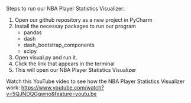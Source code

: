 Steps to run our NBA Player Statistics Visualizer:

1. Open our github repository as a new project in PyCharm
2. Install the necessay packages to run our program
   - pandas
   - dash
   - dash_bootstrap_components
   - scipy
3. Open visual.py and run it.
4. Click the link that appears in the terminal
5. This will open our NBA Player Statistics Visualizer

Watch this YouTube video to see how the NBA Player Statistics Visualizer work: https://www.youtube.com/watch?v=5QJNDQGgwno&feature=youtu.be
